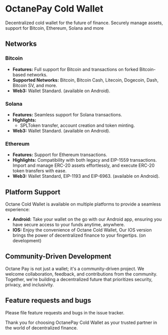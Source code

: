# OctanePay Cold Wallet
Decentralized cold wallet for the future of finance. Securely manage assets, support for Bitcoin, Ethereum, Solana and more

## Networks

### Bitcoin
- **Features:** Full support for Bitcoin and transactions on forked Bitcoin-based networks.
- **Supported Networks:** Bitcoin, Bitcoin Cash, Litecoin, Dogecoin, Dash, Bitcoin SV, and more.
- **Web3:** Wallet Standard. (available on Android).

### Solana

- **Features:** Seamless support for Solana transactions.
- **Highlights:**
  - SPLToken transfer, account creation and token minting.
- **Web3:** Wallet Standard. (available on Android).

### Ethereum

- **Features:** Support for Ethereum transactions.
- **Highlights:** Compatibility with both legacy and EIP-1559 transactions. Import and manage ERC-20 assets effortlessly, and execute ERC-20 token transfers with ease.
- **Web3:** Wallet Standard, EIP-1193 and EIP-6963. (available on Android).

## Platform Support

Octane Cold Wallet is available on multiple platforms to provide a seamless experience:

- **Android:** Take your wallet on the go with our Android app, ensuring you have secure access to your funds anytime, anywhere.
- **IOS:**  Enjoy the convenience of Octane Cold Wallet, Our IOS version brings the power of decentralized finance to your fingertips. (on development)

## Community-Driven Development

Octane Pay is not just a wallet; it's a community-driven project. We welcome collaboration, feedback, and contributions from the community. Together, we're building a decentralized future that prioritizes security, privacy, and inclusivity.

## Feature requests and bugs

Please file feature requests and bugs in the issue tracker.

Thank you for choosing OctanePay Cold Wallet as your trusted partner in the world of decentralized finance.



